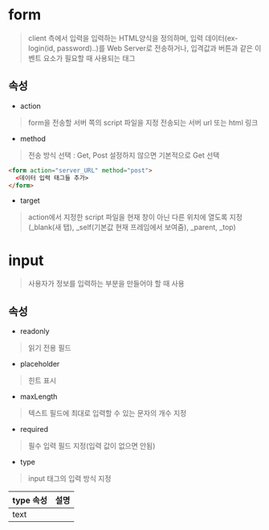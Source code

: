 # form
> client 측에서 입력을 입력하는 HTML양식을 정의하며, 입력 데이터(ex-login(id, password)..)를 Web Server로 전송하거나, 입격값과 버튼과 같은 이벤트 요소가 필요할 때 사용되는 태그


## 속성
- action
> form을 전송할 서버 쪽의 script 파일을 지정 전송되는 서버 url 또는 html 링크
- method
> 전송 방식 선택 : Get, Post 설정하지 않으면 기본적으로 Get 선택
```html
<form action="server_URL" method="post">
  <데이터 입력 태그들 추가>
</form>
```
- target
> action에서 지정한 script 파일을 현재 창이 아닌 다른 위치에 열도록 지정(_blank(새 탭), _self(기본값 현재 프레임에서 보여줌), _parent, _top)

# input
> 사용자가 정보를 입력하는 부분을 만들어야 할 때 사용

## 속성
- readonly 
> 읽기 전용 필드

- placeholder
> 힌트 표시

- maxLength
> 텍스트 필드에 최대로 입력할 수 있는 문자의 개수 지정

- required
> 필수 입력 필드 지정(입력 값이 없으면 안됨)

- type
> input 태그의 입력 방식 지정

|type 속성|설명|
|--|--|
|text|
 